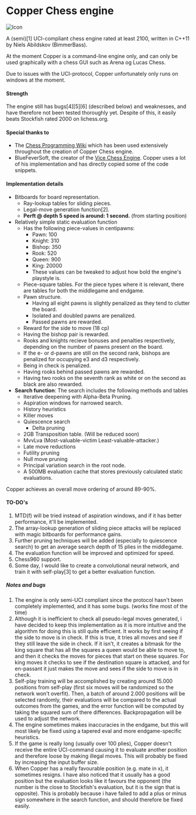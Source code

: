 
# Copper Chess engine
![Icon](https://github.com/BimmerBass/CopperChess/blob/master/Copper/icon.ico)

A (semi)[1] UCI-compliant chess engine rated at least 2100, written in C++11 by Niels Abildskov (BimmerBass).

At the moment Copper is a command-line engine only, and can only be used graphically with a chess GUI such as Arena og Lucas Chess.

Due to issues with the UCI-protocol, Copper unfortunately only runs on windows at the moment.

#### Strength
The engine still has bugs[4][5][6] (described below) and weaknesses, and have therefore not been tested thoroughly yet. Despite of this, it easily beats Stockfish rated 2000 on lichess.org.


#### Special thanks to
- The [Chess Programming Wiki](https://www.chessprogramming.org/Main_Page) which has been used extensively throughout the creation of Copper Chess engine.
- BlueFeverSoft, the creator of the [Vice Chess Engine](https://github.com/bluefeversoft/Vice_Chess_Engine). Copper uses a lot of his implementation and has directly copied some of the code snippets.


#### Implementation details
- Bitboards for board representation.
    - Ray-lookup tables for sliding pieces.
    - Legal-move generation function[2].
    - **Perft @ depth 5 speed is around: 1 second.** (from starting position)
- Relatively simple static evaluation function
    - Has the following piece-values in centipawns:
        - Pawn: 100
        - Knight: 310
        - Bishop: 350
        - Rook: 520
        - Queen: 900
        - King: 20000
        - These values can be tweaked to adjust how bold the engine's playstyle is.
    - Piece-square tables. For the piece types where it is relevant, there are tables for both the middlegame and endgame.
    - Pawn structure.
        - Having all eight pawns is slightly penalized as they tend to clutter the board.
        - Isolated and doubled pawns are penalized.
        - Passed pawns are rewarded.
    - Reward for the side to move (18 cp)
    - Having the bishop pair is rewarded.
    - Rooks and knights recieve bonuses and penalties respectively, depending on the number of pawns present on the board.
    - If the e- or d-pawns are still on the second rank, bishops are penalized for occupying e3 and d3 respectively.
    - Being in check is penalized.
    - Having rooks behind passed pawns are rewarded.
    - Having two rooks on the seventh rank as white or on the second as black are also rewarded.
- **Search function**: The search includes the following methods and tables
    - Iterative deepening with Alpha-Beta Pruning.
    - Aspiration windows for narrowed search.
    - History heuristics
    - Killer moves
    - Quiescence search
        - Delta pruning
    - 2GB Transposition table. (Will be reduced soon)
    - MvvLva (Most-valuable-victim Least-valuable-attacker.)
    - Late move reductions
    - Futility pruning
    - Null move pruning
    - Principal variation search in the root node.
    - A 500MB evaluation cache that stores previously calculated static evaluations.

Copper achieves an overall move ordering of around 89-90%.

#### TO-DO's
1. MTD(f) will be tried instead of aspiration windows, and if it has better performance, it'll be implemented.
2. The array-lookup generation of sliding piece attacks will be replaced with magic bitboards for performance gains.
3. Further pruning techniques will be added (especially to quiescence search) to get an average search depth of 15 plies in the middlegame.
4. The evaluation function will be improved and optimized for speed.
5. Chess960 support.
6. Some day, I would like to create a convolutional neural network, and train it with self-play[3] to get a better evaluation function.

##### Notes and bugs
1. The engine is only semi-UCI compliant since the protocol hasn't been completely implemented, and it has some bugs. (works fine most of the time)
2. Although it is inefficient to check all pseudo-legal moves generated, i have decided to keep this implementation as it is more intuitive and the algorithm for doing this is still quite efficient. It works by first seeing if the side to move is in check. If this is true, it tries all moves and see if they still leave the side in check. If it isn't, it creates a bitmask for the king square that has all the squares a queen would be able to move to, and then it checks the moves for pieces that start on these squares. For king moves it checks to see if the destination square is attacked, and for en-passant it just makes the move and sees if the side to move is in check.
3. Self-play training will be accomplished by creating around 15.000 positions from self-play (first six moves will be randomized so the network won't overfit). Then, a batch of around 2.000 positions will be selected randomly, their evaluations will be compared to the actual outcomes from the games, and the error function will be computed by taking the squared sum of there differences. Backpropagation will be used to adjust the network.
4. The engine sometimes makes inaccuracies in the endgame, but this will most likely be fixed using a tapered eval and more endgame-specific heuristics.
5. If the game is really long (usually over 100 plies), Copper doesn't receive the entire UCI-command causing it to evaluate another position and therefore loose by making illegal moves. This will probably be fixed by increasing the input buffer size.
6. When Copper has a really favourable position (e.g. mate in x), it sometimes resigns. I have also noticed that it usually has a good position but the evaluation looks like it favours the opponent (the number is the close to Stockfish's evaluation, but it is the sign that is opposite). This is probably because i have failed to add a plus or minus sign somewhere in the search function, and should therefore be fixed easily.